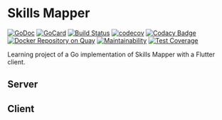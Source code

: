 # Skills Mapper
[![GoDoc][1]][2]
[![GoCard][3]][4]
[![Build Status][5]][6]
[![codecov][7]][8]
[![Codacy Badge][9]][10]
[![Docker Repository on Quay][11]][12]
[![Maintainability](https://api.codeclimate.com/v1/badges/a9dc15e06a1b582ee7af/maintainability)](https://codeclimate.com/github/codetaming/skillsmapper/maintainability)
[![Test Coverage](https://api.codeclimate.com/v1/badges/a9dc15e06a1b582ee7af/test_coverage)](https://codeclimate.com/github/codetaming/skillsmapper/test_coverage)

[1]: https://godoc.org/github.com/codetaming/skillsmapper?status.svg
[2]: https://godoc.org/github.com/codetaming/skillsmapper
[3]: https://goreportcard.com/badge/github.com/codetaming/skillsmapper
[4]: https://goreportcard.com/report/github.com/codetaming/skillsmapper
[5]: https://travis-ci.org/codetaming/skillsmapper.svg?branch=master
[6]: https://travis-ci.org/codetaming/skillsmapper
[7]: https://codecov.io/gh/codetaming/skillsmapper/branch/master/graph/badge.svg
[8]: https://codecov.io/gh/codetaming/skillsmapper
[9]: https://api.codacy.com/project/badge/Grade/b75a9233c6064ba4a61c70e44fbaae26
[10]: https://www.codacy.com/app/danielvaughan/skillsmapper?utm_source=github.com&amp;utm_medium=referral&amp;utm_content=codetaming/skillsmapper&amp;utm_campaign=Badge_Grade
[11]: https://quay.io/repository/codetaming/skillsmapper/status "Docker Repository on Quay"
[12]: https://quay.io/repository/codetaming/skillsmapper

Learning project of a Go implementation of Skills Mapper with a Flutter client.

## Server


## Client


